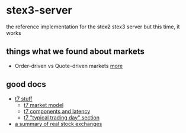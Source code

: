 # stex3-server

the reference implementation for the ~~stex2~~ stex3 server but this time, it works

## things what we found about markets

- Order-driven vs Quote-driven markets [more](https://www.investopedia.com/ask/answers/06/quoteorderdrivenmarket.asp#:~:text=An%20order%2Ddriven%20market%20displays,for%20a%20specific%20traded%20security.)


## good docs
- [t7 stuff](https://www.eurex.com/ex-en/support/initiatives/t7-release-11-0)
    - [t7 market model](https://www.xetra.com/resource/blob/3299550/a01498d9aec3bb5421a59b326f53e54d/data/T7_Release_11.0_-_Market_Model-_Xetra.pdf)
    - [t7 components and latency](https://www.xetra.com/resource/blob/2419076/1975b3b92d15741d4e72d359dffaa7e5/data/Deutsche-B-rse-s-T7-Insights-into-trading-system-dynamics.pdf)
    - [t7 "typical trading day" section](https://www.eurex.com/resource/blob/3326202/29b1d39e1df1e09cf3cd3d7bf099bcb1/data/T7_EMDI_MDI_RDI_Manual_v.11.0.3.pdf)
- [a summary of real stock exchanges](http://www.sse.com.cn/aboutus/research/workstation/c/station20050821.pdf)